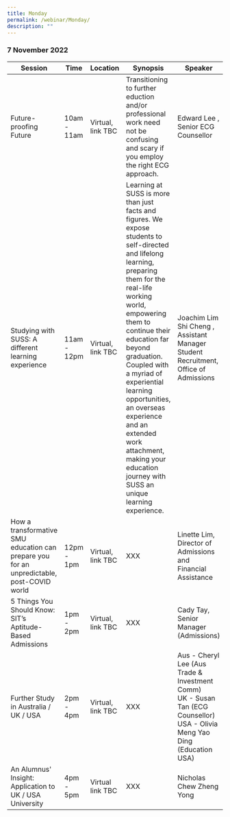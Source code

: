 ```yaml
---
title: Monday
permalink: /webinar/Monday/
description: ""
---
```

### 7 November 2022

| **Session** | **Time** | **Location** | **Synopsis** | **Speaker** |
| - | - | - | - | - |
| Future-proofing Future | 10am - 11am | Virtual, link TBC | Transitioning to further eduction and/or professional work need not be confusing and scary if you employ the right ECG approach.  | Edward Lee , Senior ECG Counsellor |
| Studying with SUSS: A different learning experience  | 11am - 12pm | Virtual, link TBC | Learning at SUSS is more than just facts and figures. We expose students to self-directed and lifelong learning, preparing them for the real-life working world, empowering them to continue their education far beyond graduation. Coupled with a myriad of experiential learning opportunities, an overseas experience and an extended work attachment, making your education journey with SUSS an unique learning experience.  | Joachim Lim Shi Cheng , Assistant Manager Student Recruitment, Office of Admissions |
|How a transformative SMU education can prepare you for an unpredictable, post-COVID world  | 12pm - 1pm | Virtual, link TBC | XXX  | Linette Lim, Director of Admissions and Financial Assistance |
| 5 Things You Should Know: SIT’s Aptitude-Based Admissions  | 1pm - 2pm | Virtual, link TBC | XXX  | Cady Tay, Senior Manager (Admissions) |
| Further Study in Australia / UK / USA | 2pm - 4pm | Virtual, link TBC | XXX  | Aus - Cheryl Lee (Aus Trade & Investment Comm) <br/> UK - Susan Tan (ECG Counsellor) <br/> USA - Olivia Meng Yao Ding (Education USA)  |
| An Alumnus' Insight: Application to UK / USA University  | 4pm - 5pm | Virtual link TBC | XXX  | Nicholas Chew Zheng Yong |